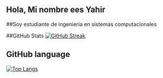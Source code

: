 ## Hola, Mi nombre ees Yahir
##Soy estudiante de ingeniería en sistemas computacionales


##GitHub Stats
[![GitHub Streak](https://github-readme-streak-stats.herokuapp.com?user=YahirRC&theme=dark&hide_border=FALSO&short_numbers=)](https://git.io/streak-stats)
## GitHub language
[![Top Langs](https://github-readme-stats.vercel.app/api/top-langs/?username=anuraghazra&layout=pie&theme=dark)](https://github.com/anuraghazra/github-readme-stats)
